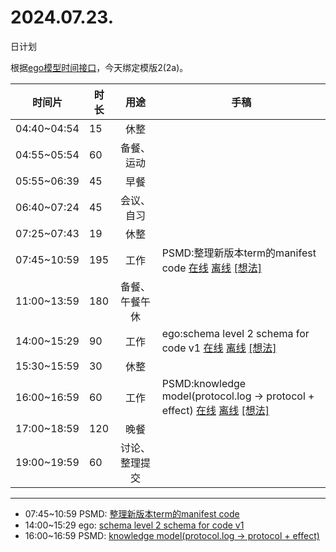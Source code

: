 # 2024.07.23.
日计划

根据[ego模型时间接口](https://gitee.com/hyg/blog/blob/master/timeflow.md)，今天绑定模版2(2a)。

| 时间片 | 时长 | 用途 | 手稿 |
| --- | --- | :---: | --- |
| 04:40~04:54 | 15 | 休整 |  |
| 04:55~05:54 | 60 | 备餐、运动 |  |
| 05:55~06:39 | 45 | 早餐 |  |
| 06:40~07:24 | 45 | 会议、自习 |  |
| 07:25~07:43 | 19 | 休整 |  |
| 07:45~10:59 | 195 | 工作 | PSMD:整理新版本term的manifest code [在线](http://simp.ly/p/3GXNTh) [离线](../../draft/2024/07/20240723074500.md) <a href="mailto:huangyg@mars22.com?subject=关于2024.07.23.[PSMD:整理新版本term的manifest code]任务&body=日期: 20240723%0D%0A序号: 5%0D%0A手稿:../../draft/2024/07/20240723074500.md%0D%0A---请勿修改邮件主题及以上内容 从下一行开始写您的想法---%0D%0A">[想法]</a> |
| 11:00~13:59 | 180 | 备餐、午餐午休 |  |
| 14:00~15:29 | 90 | 工作 | ego:schema level 2 schema for code v1 [在线](http://simp.ly/p/lsBYG9) [离线](../../draft/2024/07/20240723140000.md) <a href="mailto:huangyg@mars22.com?subject=关于2024.07.23.[ego:schema level 2 schema for code v1]任务&body=日期: 20240723%0D%0A序号: 7%0D%0A手稿:../../draft/2024/07/20240723140000.md%0D%0A---请勿修改邮件主题及以上内容 从下一行开始写您的想法---%0D%0A">[想法]</a> |
| 15:30~15:59 | 30 | 休整 |  |
| 16:00~16:59 | 60 | 工作 | PSMD:knowledge model(protocol.log -> protocol + effect) [在线](http://simp.ly/p/MpcbHD) [离线](../../draft/2024/07/20240723160000.md) <a href="mailto:huangyg@mars22.com?subject=关于2024.07.23.[PSMD:knowledge model(protocol.log -> protocol + effect)]任务&body=日期: 20240723%0D%0A序号: 9%0D%0A手稿:../../draft/2024/07/20240723160000.md%0D%0A---请勿修改邮件主题及以上内容 从下一行开始写您的想法---%0D%0A">[想法]</a> |
| 17:00~18:59 | 120 | 晚餐 |  |
| 19:00~19:59 | 60 | 讨论、整理提交 |  |

---

- 07:45~10:59	PSMD: [整理新版本term的manifest code](../../draft/2024/07/20240723074500.md)
- 14:00~15:29	ego: [schema level 2 schema for code v1](../../draft/2024/07/20240723140000.md)
- 16:00~16:59	PSMD: [knowledge model(protocol.log -> protocol + effect)](../../draft/2024/07/20240723160000.md)
